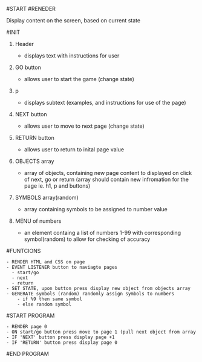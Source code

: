 #START
#RENEDER


Display content on the screen, based on current state


#INIT

1. Header
    * displays text with instructions for user

2. GO button
    * allows user to start the game (change state)
  
3. p
    * displays subtext (examples, and instructions for use of the page)

4. NEXT button
    * allows user to move to next page (change state)
 
5. RETURN button
    * allows user to return to inital page value
    
6. OBJECTS array
    * array of objects, containing new page content to displayed on click of next, go or return (array should contain new infromation for the page ie. h1, p and buttons)   
    
7. SYMBOLS array(random)
    * array containing symbols to be assigned to number value  
   
8. MENU of numbers
    * an element containg a list of numbers 1-99 with corresponding symbol(random) to allow for checking of accuracy

#FUNTCIONS

    - RENDER HTML and CSS on page
    - EVENT LISTENER button to naviagte pages
      - start/go
      - next
      - return
    - SET STATE, upon button press display new object from objects array
    - GENERATE symbols (random) randomly assign symbols to numbers
        - if %9 then same symbol
        - else random symbol
 
#START PROGRAM

    - RENDER page 0
    - ON start/go button press move to page 1 (pull next object from array
    - IF 'NEXT' button press display page +1
    - IF 'RETURN' button press display page 0


#END PROGRAM


      
    
